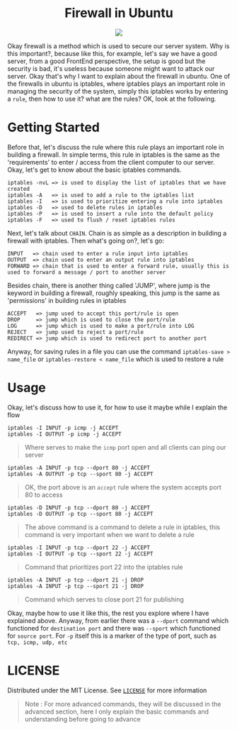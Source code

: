 <h1 align='center'>Firewall in Ubuntu</h1>
<div align='center'>
    <img src="https://external-content.duckduckgo.com/iu/?u=https%3A%2F%2Fwallpapercave.com%2Fwp%2Fwp2761621.gif&f=1&nofb=1" />
</div>

Okay firewall is a method which is used to secure our server system. Why is this important?, because like this, for example, let's say we have a good server, from a good FrontEnd perspective, the setup is good but the security is bad, it's useless because someone might want to attack our server. Okay that's why I want to explain about the firewall in ubuntu. One of the firewalls in ubuntu is iptables, where iptables plays an important role in managing the security of the system, simply this iptables works by entering a `rule`, then how to use it? what are the rules? OK, look at the following.

Getting Started
=================
Before that, let's discuss the rule where this rule plays an important role in building a firewall. In simple terms, this rule in iptables is the same as the 'requirements' to enter / access from the client computer to our server. Okay, let's get to know about the basic iptables commands.
```
iptables -nvL => is used to display the list of iptables that we have created
iptables -A   => is used to add a rule to the iptables list
iptables -I   => is used to prioritize entering a rule into iptables
iptables -D   => used to delete rules in iptables
iptables -P   => is used to insert a rule into the default policy
iptables -F   => used to flush / reset iptables rules
```
Next, let's talk about `CHAIN`. Chain is as simple as a description in building a firewall with iptables. Then what's going on?, let's go:
```
INPUT   => chain used to enter a rule input into iptables
OUTPUT  => chain used to enter an output rule into iptables
FORWARD => chain that is used to enter a forward rule, usually this is used to forward a message / port to another server
```
Besides chain, there is another thing called 'JUMP', where jump is the keyword in building a firewall, roughly speaking, this jump is the same as 'permissions' in building rules in iptables
```
ACCEPT   => jump used to accept this port/rule is open
DROP     => jump which is used to close the port/rule
LOG      => jump which is used to make a port/rule into LOG
REJECT   => jump used to reject a port/rule
REDIRECT => jump which is used to redirect port to another port
```
Anyway, for saving rules in a file you can use the command `iptables-save > name_file` or `iptables-restore < name_file` which is used to restore a rule

Usage
=====
Okay, let's discuss how to use it, for how to use it maybe while I explain the flow
```
iptables -I INPUT -p icmp -j ACCEPT
iptables -I OUTPUT -p icmp -j ACCEPT
```
> Where serves to make the `icmp` port open and all clients can ping our server
```
iptables -A INPUT -p tcp --dport 80 -j ACCEPT
iptables -A OUTPUT -p tcp --sport 80 -j ACCEPT
```
> OK, the port above is an `accept` rule where the system accepts port 80 to access
```
iptables -D INPUT -p tcp --dport 80 -j ACCEPT
iptables -D OUTPUT -p tcp --sport 80 -j ACCEPT
```
> The above command is a command to delete a rule in iptables, this command is very important when we want to delete a rule
```
iptables -I INPUT -p tcp --dport 22 -j ACCEPT
iptables -I OUTPUT -p tcp --sport 22 -j ACCEPT
```
> Command that prioritizes port 22 into the iptables rule
```
iptables -A INPUT -p tcp --dport 21 -j DROP
iptables -A INPUT -p tcp --sport 21 -j DROP
```
> Command which serves to close port 21 for publishing

Okay, maybe how to use it like this, the rest you explore where I have explained above. Anyway, from earlier there was a `--dport` command which functioned for `destination port` and there was `--sport` which functioned for `source port`. For `-p` itself this is a marker of the type of port, such as `tcp, icmp, udp, etc`

LICENSE
=======
Distributed under the MIT License. See [`LICENSE`](https://github.com/ItsArul/linux-server-security/blob/master/LICENSE) for more information

> Note : For more advanced commands, they will be discussed in the advanced section, here I only explain the basic commands and understanding before going to advance
